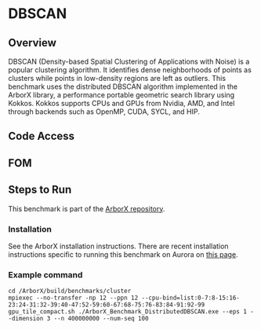 # DBSCAN

## Overview 
DBSCAN (Density-based Spatial Clustering of Applications with Noise) is a popular clustering algorithm. It identifies dense neighborhoods of points as clusters while points in low-density regions are left as outliers. This benchmark uses the distributed DBSCAN algorithm implemented in the ArborX library, a performance portable geometric search library using Kokkos. Kokkos supports CPUs and GPUs from Nvidia, AMD, and Intel through backends such as OpenMP, CUDA, SYCL, and HIP.  

## Code Access

## FOM

## Steps to Run
This benchmark is part of the [ArborX repository](https://github.com/arborx/ArborX).

### Installation
See the ArborX installation instructions. There are recent installation instructions specific to running this benchmark on Aurora on [this page](install.md). 

### Example command
```
cd /ArborX/build/benchmarks/cluster
mpiexec --no-transfer -np 12 --ppn 12 --cpu-bind=list:0-7:8-15:16-23:24-31:32-39:40-47:52-59:60-67:68-75:76-83:84-91:92-99 gpu_tile_compact.sh ./ArborX_Benchmark_DistributedDBSCAN.exe --eps 1 --dimension 3 --n 400000000 --num-seq 100
```


